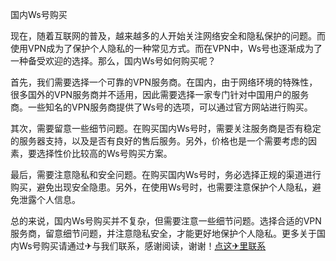 国内Ws号购买

现在，随着互联网的普及，越来越多的人开始关注网络安全和隐私保护的问题。而使用VPN成为了保护个人隐私的一种常见方式。而在VPN中，Ws号也逐渐成为了一种备受欢迎的选择。那么，国内Ws号如何购买呢？

首先，我们需要选择一个可靠的VPN服务商。在国内，由于网络环境的特殊性，很多国外的VPN服务商并不适用，因此需要选择一家专门针对中国用户的服务商。一些知名的VPN服务商提供了Ws号的选项，可以通过官方网站进行购买。

其次，需要留意一些细节问题。在购买国内Ws号时，需要关注服务商是否有稳定的服务器支持，以及是否有良好的售后服务。另外，价格也是一个需要考虑的因素，要选择性价比较高的Ws号购买方案。

最后，需要注意隐私和安全问题。在购买国内Ws号时，务必选择正规的渠道进行购买，避免出现安全隐患。另外，在使用Ws号时，也需要注意保护个人隐私，避免泄露个人信息。

总的来说，国内Ws号购买并不复杂，但需要注意一些细节问题。选择合适的VPN服务商，留意细节问题，并注意隐私安全，才能更好地保护个人隐私。更多关于国内Ws号购买请通过✈与我们联系，感谢阅读，谢谢！[点这✈里联系](https://lm.k02.cc)